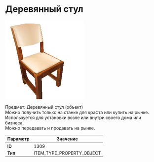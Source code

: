# Деревянный стул

![Item Image](../img/1309.webp?raw=true)

Предмет: Деревянный стул (объект)<br>Можно получить только на станке для крафта или купить на рынке.<br>Используется для установки возле или внутри своего дома или бизнеса.<br>Можно передавать и продавать на рынке.


| Параметр | Значение |
|----------|----------|
| **ID** | 1309 |
| **Тип** | ITEM_TYPE_PROPERTY_OBJECT |

